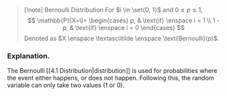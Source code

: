 > [!note] Bernoulli Distribution
> For $i \in \set{0, 1}$ and $0 \leq p \leq 1$,
> $$
> \mathbb{P}[X=i]=
>\begin{cases}
>p, & \text{if} \enspace i = 1 \\
>1 - p, & \text{if} \enspace i = 0
>\end{cases}
> $$
> Denoted as $X \enspace \textasciitilde \enspace \text{Bernoulli}(p)$.
### Explanation.
The Bernoulli [[4.1 Distribution|distribution]] is used for probabilities where the event either happens, or does not happen. Following this, the random variable can only take two values (1 or 0).

